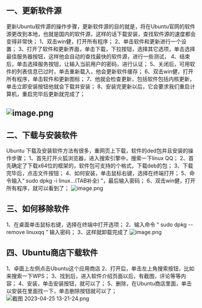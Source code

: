 ## 一、更新软件源
更新Ubuntu软件源的操作步骤，更新软件源的目的就是，将在Ubuntu官网的软件源更改到本地，也就是国内的软件源，这样的话下载安装，查找软件源的速度都会变得非常快；
1、双击win健，打开所有程序；
2、单击软件和更新进行一个设置；
3、打开了软件和更新界面，单击下载，下拉按钮，选择其它选项，单击选择最佳服务器按钮，这样他会自动的查找最快的软件源，进行一些测试，
4、结束后，单击选择服务按钮，让输入当前用户的密码，进行认证；
5、关闭后，可用软件的列表信息已过时，单击重新载入，他会更新软件缓存；
6、双击win健，打开所有程序，单击软件和更新图标；
7、他就会检查更新，包括软件包括内核更新，单击立即安装按钮他就会下载并安装；
8、安装完更新以后，它会要求我们重启计算机，重启完毕后更新就完成了；
## ![image.png](https://cdn.nlark.com/yuque/0/2023/png/33625181/1682392066579-4916808e-33ca-489e-87d8-79a4ca8cf84f.png#averageHue=%239475a8&clientId=u4460e8aa-6d73-4&from=paste&height=566&id=ud5e6b6ce&originHeight=893&originWidth=1563&originalType=binary&ratio=1&rotation=0&showTitle=false&size=1021156&status=done&style=none&taskId=u4c58d9b6-01c2-456a-a22b-2d85851cb14&title=&width=989.9)
## 二、下载与安装软件
Ubuntu 下载及安装软件方法有很多，重网页上下载，软件的ded包并且安装的操作步骤；
1、首先打开火狐浏览器，进入搜索引擎中，搜索一下linux QQ；
2、首先确定了下载x64位的框架的，软件包可支持的个格式，下载deb的包；
3、下载完毕后，点击文件按钮；
4、如何安装，单击鼠标右键，选择在终端打开；
5、命令输入“ sudo  dpkg -i linux...(TAB补全) ”，最后输入密码；
6、双击win健，打开所有程序，就可以看到了；
![image.png](https://cdn.nlark.com/yuque/0/2023/png/33625181/1682394016861-1b9ffa02-923d-41dd-bb89-09083d2aecfa.png#averageHue=%236377ae&clientId=u4460e8aa-6d73-4&from=paste&height=653&id=u57c88ddb&originHeight=1031&originWidth=1812&originalType=binary&ratio=1&rotation=0&showTitle=false&size=835127&status=done&style=none&taskId=uf8d51e6e-2523-4752-a3a5-d9acea62e4c&title=&width=1147.6)
## 三、如何移除软件
1、在桌面单击鼠标右键，选择在终端中打开选项；
2、输入命令 “ sudo dpkg --remove linuxqq ” 输入密码；
3、这样就卸载完成了
![image.png](https://cdn.nlark.com/yuque/0/2023/png/33625181/1682395091149-4bd7471f-0f5f-46af-8c81-931c0c27ea48.png#averageHue=%233e0d24&clientId=u4460e8aa-6d73-4&from=paste&height=635&id=u3322857a&originHeight=1002&originWidth=1800&originalType=binary&ratio=1&rotation=0&showTitle=false&size=1118944&status=done&style=none&taskId=u5159e76e-80a9-4493-aa6b-db8b40a8fbf&title=&width=1140)
## 四、Ubuntu商店下载软件
1、卓面上左侧点击Ubuntu这个应用商店
2、打开后，单击左上角搜索按钮，比如来搜索一下WPS；
3、找到后，进入软件介绍页面以后，有截图，评论等等内容；
4、安装，单击安装按钮，就可以了；
5、删除，在Ubuntu商店里面，单击以安装在里面找一下，单击删除按钮就可以了；
![截图 2023-04-25 13-21-24.png](https://cdn.nlark.com/yuque/0/2023/png/33625181/1682400273819-b5b7731b-5baf-40c7-9183-27940f61dc7e.png#averageHue=%23f4f3f2&clientId=u4460e8aa-6d73-4&from=drop&id=u6a35d2c5&originHeight=1043&originWidth=1831&originalType=binary&ratio=1&rotation=0&showTitle=false&size=474486&status=done&style=none&taskId=uc14cd4cd-0018-4e7a-8500-632ed81f0c5&title=)
